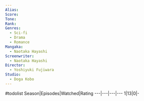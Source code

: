 ```yaml
---
Alias:
Score:
Tone: 
Rank:
Genres:
  - Sci-fi
  - Drama
  - Romance
Mangaka:
  - Naotaka Hayashi
Screenwriter:
  - Naotaka Hayashi
Director:
  - Yoshiyuki Fujiwara
Studio:
  - Doga Kobo
---
```

#todolist
Season|Episodes|Watched|Rating
---|---|---|---
1|13|0|-
